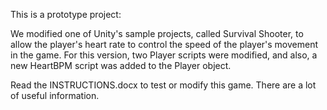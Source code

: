 This is a prototype project:

We modified one of Unity's sample projects, called Survival Shooter, to allow the player's heart rate to control the speed of the player's movement in the game.
For this version, two Player scripts were modified, and also, a new HeartBPM script was added to the Player object. 

Read the INSTRUCTIONS.docx to test or modify this game. There are a lot of useful information.

